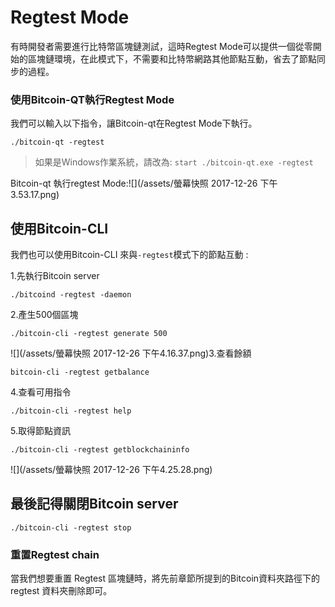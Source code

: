 # Regtest Mode

有時開發者需要進行比特幣區塊鏈測試，這時Regtest Mode可以提供一個從零開始的區塊鏈環境，在此模式下，不需要和比特幣網路其他節點互動，省去了節點同步的過程。

### 使用Bitcoin-QT執行Regtest Mode

我們可以輸入以下指令，讓Bitcoin-qt在Regtest Mode下執行。

```
./bitcoin-qt -regtest
```

> 如果是Windows作業系統，請改為: `start ./bitcoin-qt.exe -regtest`

Bitcoin-qt 執行regtest Mode:![](/assets/螢幕快照 2017-12-26 下午3.53.17.png)

## 使用Bitcoin-CLI

我們也可以使用Bitcoin-CLI 來與`-regtest`模式下的節點互動 :

1.先執行Bitcoin server

```
./bitcoind -regtest -daemon
```

2.產生500個區塊

```
./bitcoin-cli -regtest generate 500
```

![](/assets/螢幕快照 2017-12-26 下午4.16.37.png)3.查看餘額

```
bitcoin-cli -regtest getbalance
```

4.查看可用指令

```
./bitcoin-cli -regtest help
```

5.取得節點資訊

```
./bitcoin-cli -regtest getblockchaininfo
```

![](/assets/螢幕快照 2017-12-26 下午4.25.28.png)

## 最後記得關閉Bitcoin server

```
./bitcoin-cli -regtest stop
```

### 重置Regtest chain

當我們想要重置 Regtest 區塊鏈時，將先前章節所提到的Bitcoin資料夾路徑下的 regtest 資料夾刪除即可。

